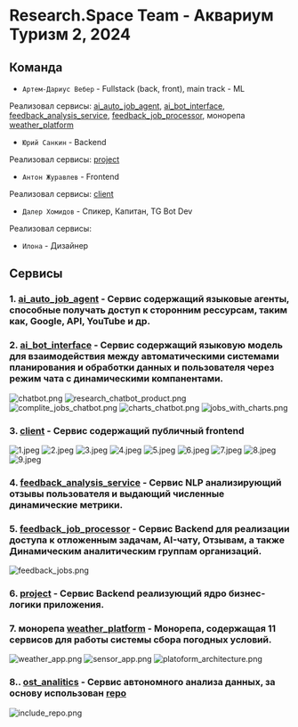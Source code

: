 # Research.Space Team - Аквариум Туризм 2, 2024

## Команда
- `Артем-Дариус Вебер` - Fullstack (back, front), main track - ML

Реализовал сервисы: [ai_auto_job_agent](/ai_auto_job_agent), [ai_bot_interface](/ai_bot_interface), [feedback_analysis_service](/feedback_analysis_service), [feedback_job_processor](/feedback_job_processor), монорепа [weather_platform](/weather_platform)

- `Юрий Санкин` - Backend

Реализовал сервисы: [project](/project)

- `Антон Журавлев` - Frontend

Реализовал сервисы: [client](/client)

- `Далер Хомидов` - Спикер, Капитан, TG Bot Dev

Реализовал сервисы: 

- `Илона` - Дизайнер

## Сервисы

### 1. [ai_auto_job_agent](/ai_auto_job_agent) - Сервис содержащий языковые агенты, способные получать доступ к сторонним рессурсам, таким как, Google, API, YouTube и др.

### 2. [ai_bot_interface](/ai_bot_interface) - Сервис содержащий языковую модель для взаимодействия между автоматическими системами планирования и обработки данных и пользователя через режим чата с динамическими компанентами.

![chatbot.png](assets%2Fchatbot.png)
![research_chatbot_product.png](assets%2Fresearch_chatbot_product.png)
![complite_jobs_chatbot.png](assets%2Fcomplite_jobs_chatbot.png)
![charts_chatbot.png](assets%2Fcharts_chatbot.png)
![jobs_with_charts.png](assets%2Fjobs_with_charts.png)

### 3. [client](/client) - Сервис содержащий публичный frontend

![1.jpeg](assets%2F1.jpeg)
![2.jpeg](assets%2F2.jpeg)
![3.jpeg](assets%2F3.jpeg)
![4.jpeg](assets%2F4.jpeg)
![5.jpeg](assets%2F5.jpeg)
![6.jpeg](assets%2F6.jpeg)
![7.jpeg](assets%2F7.jpeg)
![8.jpeg](assets%2F8.jpeg)
![9.jpeg](assets%2F9.jpeg)

### 4. [feedback_analysis_service](/feedback_analysis_service) - Сервис NLP анализирующий отзывы пользователя и выдающий численные динамические метрики.
### 5. [feedback_job_processor](/feedback_job_processor) - Сервис Backend для реализации доступа к отложенным задачам, AI-чату, Отзывам, а также Динамическим аналитическим группам организаций.

![feedback_jobs.png](assets%2Ffeedback_jobs.png)

### 6. [project](/project) - Сервис Backend реализующий ядро бизнес-логики приложения.
### 7. монорепа [weather_platform](/weather_platform) - Монорепа, содержащая **11 сервисов** для работы системы сбора погодных условий.

![weather_app.png](assets%2Fweather_app.png)
![sensor_app.png](assets%2Fsensor_app.png)
![platoform_architecture.png](assets%2Fplatoform_architecture.png)

### 8.. [ost_analitics](/ost_analitics) - Сервис автономного анализа данных, за основу использован [repo](https://github.com/Animadversio/GPT-Auto-Data-Analytics?tab=readme-ov-file)

![include_repo.png](assets%2Finclude_repo.png)
